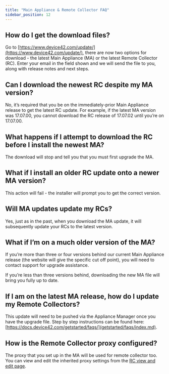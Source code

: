 ```yaml
---
title: "Main Appliance & Remote Collector FAQ"
sidebar_position: 12
---
```


## How do I get the download files?

Go to [https://www.device42.com/update/](https://www.device42.com/update/), there are now two options for download - the latest Main Appliance (MA) or the latest Remote Collector (RC). Enter your email in the field shown and we will send the file to you, along with release notes and next steps.

## Can I download the newest RC despite my MA version?

No, it’s required that you be on the immediately-prior Main Appliance release to get the latest RC update. For example, if the latest MA version was 17.07.00, you cannot download the RC release of 17.07.02 until you’re on 17.07.00.

## What happens if I attempt to download the RC before I install the newest MA?

The download will stop and tell you that you must first upgrade the MA.

## What if I install an older RC update onto a newer MA version?

This action will fail - the installer will prompt you to get the correct version.

## Will MA updates update my RCs?

Yes, just as in the past, when you download the MA update, it will subsequently update your RCs to the latest version.

## What if I’m on a much older version of the MA?

If you’re more than three or four versions behind our current Main Appliance release (the website will give the specific cut off point), you will need to contact support for upgrade assistance.

If you’re less than three versions behind, downloading the new MA file will bring you fully up to date.

## If I am on the latest MA release, how do I update my Remote Collectors?

This update will need to be pushed via the Appliance Manager once you have the upgrade file. Step by step instructions can be found here: [https://docs.device42.com/getstarted/faqs/](getstarted/faqs/index.md).

## How is the Remote Collector proxy configured?

The proxy that you set up in the MA will be used for remote collector too. You can view and edit the inherited proxy settings from the [RC view and edit page](/auto-discovery/remote-collector-rc/#viewedit-remote-collector.md).